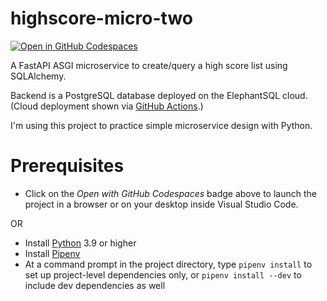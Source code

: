 # highscore-micro-two

[![Open in GitHub Codespaces](https://github.com/codespaces/badge.svg)](https://codespaces.new/bcorfman/highscore-micro-two)

A FastAPI ASGI microservice to create/query a high score list using SQLAlchemy.

Backend is a PostgreSQL database deployed on the ElephantSQL cloud. (Cloud deployment shown via [GitHub Actions](https://github.com/bcorfman/highscore-micro-two/blob/main/.github/workflows/test-deploy.yml).)

I'm using this project to practice simple microservice design with Python.

# Prerequisites

* Click on the *Open with GitHub Codespaces* badge above to launch the project in a browser or on your desktop inside Visual Studio Code.

OR

* Install [Python](https://www.python.org) 3.9 or higher
* Install [Pipenv](https://pipenv.pypa.io/en/latest/)
* At a command prompt in the project directory, type `pipenv install` to set up project-level dependencies only, or `pipenv install --dev` to include dev dependencies as well

